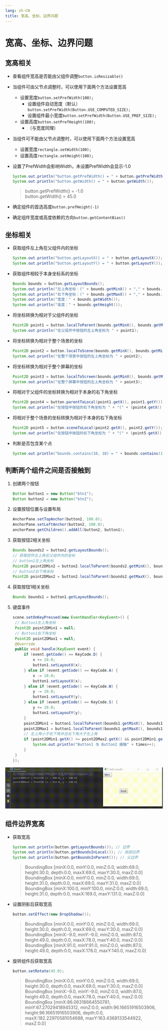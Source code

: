```yaml
---
lang: zh-CN
title: 宽高、坐标、边界问题
---
```


# 宽高、坐标、边界问题

## 宽高相关

* 查看组件宽高是否能由父组件调整`button.isResizable()`

* 当组件可由父节点调整时，可以使用下面两个方法设置宽高
  
  * 设置宽度`button.setPrefWidth(100);`
    * 设置组件自动宽度（默认）`button.setPrefWidth(Button.USE_COMPUTED_SIZE);`
    * 设置组件最小宽度`button.setPrefWidth(Button.USE_PREF_SIZE);`
  * 设置高度`button.setPrefHeight(100);`
    * （与宽度同理）

* 当组件可不能由父节点调整时，可以使用下面两个方法设置宽高
  
  * 设置宽度`rectangle.setWidth(100);`
  * 设置高度`rectangle.setHeight(100);`

* 设置了PrefWidth会影响Width，未设置PrefWidth会显示-1.0
  
    ```java
    System.out.println("button.getPrefWidth() = " + button.getPrefWidth());  
    System.out.println("button.getWidth() = " + button.getWidth());
    ```
      
    > button.getPrefWidth() = -1.0  
    > button.getWidth() = 45.0

* 确定组件的首选高度`button.prefHeight(-1)`

* 确定组件宽度或高度依赖的方向`button.getContentBias()`
  
## 坐标相关

* 获取组件左上角在父组件内的坐标
  
    ```java
    System.out.println("button.getLayoutX() = " + button.getLayoutX());  
    System.out.println("button.getLayoutY() = " + button.getLayoutY());
    ```

* 获取组件相较于本身坐标系的坐标
  
    ```java
    Bounds bounds = button.getLayoutBounds();  
    System.out.println("左上角坐标：(" + bounds.getMinX() + "," + bounds.getMinY() + ")");  
    System.out.println("右下角坐标：(" + bounds.getMaxX() + "," + bounds.getMaxY() + ")");  
    System.out.println("宽度：" + bounds.getWidth());  
    System.out.println("高度：" + bounds.getHeight());
    ```

* 将坐标转换为相对于父组件的坐标
  
    ```java
    Point2D point1 = button.localToParent(bounds.getMinX(), bounds.getMinY());  
    System.out.println("在父组件中按钮的左上角坐标为 " + point1);
    ```

* 将坐标转换为相对于整个场景的坐标
      
    ```java
    Point2D point2 = button.localToScene(bounds.getMinX(), bounds.getMinY());  
    System.out.println("在整个场景中按钮的左上角坐标为 " + point2);
    ```

* 将坐标转换为相对于整个屏幕的坐标
      
    ```java
    Point2D point3 = button.localToScreen(bounds.getMinX(), bounds.getMinY());  
    System.out.println("在整个屏幕中按钮的左上角坐标为 " + point3);
    ```

* 将相对于父组件的坐标转换为相对于本身的右下角坐标
  
    ```java
    Point2D point4 = button.parentToLocal(point1.getX(), point1.getY());  
    System.out.println("在按钮中按钮的右下角坐标为 " + "(" + (point4.getX() + button.getWidth()) + "," + (point4.getY() + button.getHeight()) + ")");
    ```

* 将相对于整个场景的坐标转换为相对于本身的右下角坐标
  
    ```java
    Point2D point5 = button.sceneToLocal(point2.getX(), point2.getY());  
    System.out.println("在按钮中按钮的右下角坐标为 " + "(" + (point5.getX() + button.getWidth()) + "," + (point5.getY() + button.getHeight()) + ")");
    ```

* 判断是否包含某个点
      
    ```java
    System.out.println("bounds.contains(10, 10) = " + bounds.contains(10, 10));
    ```
  
## 判断两个组件之间是否接触到
1. 创建两个按钮
   
   ```java
   Button button1 = new Button("btn1");  
   Button button2 = new Button("btn2");
   ```

2. 设置按钮位置与设置布局
   
   ```java
   AnchorPane.setTopAnchor(button2, 100.0);  
   AnchorPane.setLeftAnchor(button2, 100.0);  
   anchorPane.getChildren().addAll(button2, button1);
   ```

3. 获取按钮2相关坐标
   
   ```java
   Bounds bounds2 = button2.getLayoutBounds();  
   // 获取控件左上角在父组件内的坐标  
   // button2左上角坐标  
   Point2D point2DMin2 = button2.localToParent(bounds2.getMinX(), bounds2.getMinY());  
   // button2右下角坐标  
   Point2D point2DMax2 = button2.localToParent(bounds2.getMaxX(), bounds2.getMaxY());
   ```

4. 获取按钮1相关坐标
   
   ```java
   Bounds bounds1 = button1.getLayoutBounds();
   ```

5. 键盘事件
   
   ```java
   scene.setOnKeyPressed(new EventHandler<KeyEvent>() {  
    // Button1左上角坐标  
    Point2D point2DMin1 = null;  
    // Button1右下角坐标  
    Point2D point2DMax1 = null;  
    @Override  
    public void handle(KeyEvent event) {  
        if (event.getCode() == KeyCode.D) {  
            x += 10.0;  
            button1.setLayoutX(x);  
        } else if (event.getCode() == KeyCode.A) {  
            x -= 10.0;  
            button1.setLayoutX(x);  
        } else if (event.getCode() == KeyCode.W) {  
            y -= 10.0;  
            button1.setLayoutY(y);  
        } else if (event.getCode() == KeyCode.S) {  
            y += 10.0;  
            button1.setLayoutY(y);  
        }  
        point2DMin1 = button1.localToParent(bounds1.getMinX(), bounds1.getMinY());  
        point2DMax1 = button1.localToParent(bounds1.getMaxX(), bounds1.getMaxY());  
        // 左上角小于右下角并且右下角大于左上角  
        if (point2DMin1.getX() <= point2DMax2.getX() && point2DMin1.getY() <= point2DMax2.getY() && point2DMax1.getX() >= point2DMin2.getX() && point2DMax1.getY() >= point2DMin2.getY()) {  
            System.out.println("Button1 与 Button2 接触" + times++);  
        }  
    }  
   });
   ```

![](../assets/VeryCapture_20220521211024.gif)
   
## 组件边界宽高
* 获取宽高
  
    ```java
    System.out.println(button.getLayoutBounds()); // 边界  
    System.out.println(button.getBoundsInLocal()); // 局部边界  
    System.out.println(button.getBoundsInParent()); // 父边界
    ```
      
    > BoundingBox [minX:0.0, minY:0.0, minZ:0.0, width:69.0, height:30.0, depth:0.0, maxX:69.0, maxY:30.0, maxZ:0.0]  
    > BoundingBox [minX:0.0, minY:0.0, minZ:0.0, width:69.0, height:31.0, depth:0.0, maxX:69.0, maxY:31.0, maxZ:0.0]  
    > BoundingBox [minX:100.0, minY:100.0, minZ:0.0, width:69.0, height:31.0, depth:0.0, maxX:169.0, maxY:131.0, maxZ:0.0]

* 设置阴影后获取宽高
  
    ```java
    button.setEffect(new DropShadow());
    ```
      
    > BoundingBox [minX:0.0, minY:0.0, minZ:0.0, width:69.0, height:30.0, depth:0.0, maxX:69.0, maxY:30.0, maxZ:0.0]  
    > BoundingBox [minX:-9.0, minY:-9.0, minZ:0.0, width:87.0, height:49.0, depth:0.0, maxX:78.0, maxY:40.0, maxZ:0.0]  
    > BoundingBox [minX:91.0, minY:91.0, minZ:0.0, width:87.0, height:49.0, depth:0.0, maxX:178.0, maxY:140.0, maxZ:0.0]

* 旋转组件后获取宽高
      
    ```java
    button.setRotate(45.0);
    ```
      
    > BoundingBox [minX:0.0, minY:0.0, minZ:0.0, width:69.0, height:30.0, depth:0.0, maxX:69.0, maxY:30.0, maxZ:0.0]  
    > BoundingBox [minX:-9.0, minY:-9.0, minZ:0.0, width:87.0, height:49.0, depth:0.0, maxX:78.0, maxY:40.0, maxZ:0.0]  
    > BoundingBox [minX:86.06318664550781, minY:67.27029418945312, minZ:0.0, width:96.16651916503906, height:96.16651916503906, depth:0.0, maxX:182.22970581054688, maxY:163.4368133544922, maxZ:0.0]